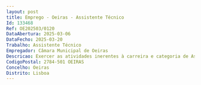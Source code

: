 ```yaml
--- 
layout: post
title: Emprego - Oeiras - Assistente Técnico
Id: 133468
Ref: OE202503/0120
DataAbertura: 2025-03-06
DataFecho: 2025-03-20
Trabalho: Assistente Técnico
Empregador: Câmara Municipal de Oeiras
Descricao: Exercer as atividades inerentes à carreira e categoria de Assistente Técnico, nos termos do mapa anexo a que se refere o n.º 2 do artigo 88.º da Lei Geral do Trabalho em Funções Públicas (LTFP), aprovada pela Lei n.º 35 2014, de 20 de junho, na sua redação atual, correspondente ao grau de complexidade 2, compreendendo as seguintes funções e competências • Gerir e acompanhar processos • Gerir Projetos • Preparar a instrução de documentos da direção a fim de serem submetidos à apreciação despacho • Assessorar a Diretora Municipal no planeamento  organização de reuniões, receções, visitas, e outros eventos • Redigir, expedir e arquivar correspondências, assegurando os procedimentos de despacho • Organizar e gerir o serviço de secretariado, promovendo a aplicação de técnicas de organização e gestão administrativa (arquivo) • Redigir cartas, memorandos e documentos de todos os tipos • Gestão de agendas • Secretariar reuniões, elaborando as atas • Assegurar o atendimento telefónico • Promover uma maior eficiência no serviço.Perfil Comportamental• Iniciativa, autonomia e resistência à pressão • Rigor e responsabilidade • Orientação para objetivos e cumprimento de prazos, proatividade e espírito crítico • Capacidade para integrar equipas de trabalho, com espírito de colaboração, respeito mútuo e contribuindo para um bom desempenho organizacional • Adaptabilidade e flexibilidade a novas situações • Identificação com os objetivos e cultura da organização serviço em diferentes contextos de trabalho • Sentido de pontualidade e assiduidade • Comunicação clara utilizando linguagem técnica • Capacidade de planeamento e organização • Bons conhecimentos de informática na ótica do utilizador • Disponibilidade de horário.
CodigoPostal: 2784-501 OEIRAS
Concelho: Oeiras
Distrito: Lisboa
--- 
```

